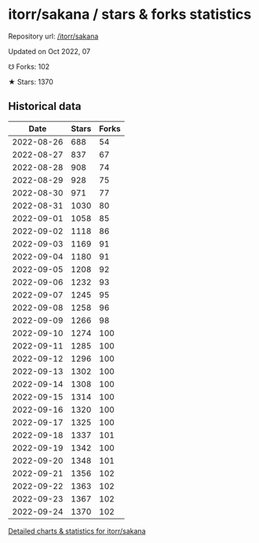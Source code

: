 # itorr/sakana / stars & forks statistics

Repository url: [/itorr/sakana](https://github.com/itorr/sakana)

Updated on Oct 2022, 07

☋ Forks: 102

★ Stars: 1370

## Historical data
| Date | Stars | Forks |
|------|-------|-------|
| 2022-08-26 | 688 | 54 | 
| 2022-08-27 | 837 | 67 | 
| 2022-08-28 | 908 | 74 | 
| 2022-08-29 | 928 | 75 | 
| 2022-08-30 | 971 | 77 | 
| 2022-08-31 | 1030 | 80 | 
| 2022-09-01 | 1058 | 85 | 
| 2022-09-02 | 1118 | 86 | 
| 2022-09-03 | 1169 | 91 | 
| 2022-09-04 | 1180 | 91 | 
| 2022-09-05 | 1208 | 92 | 
| 2022-09-06 | 1232 | 93 | 
| 2022-09-07 | 1245 | 95 | 
| 2022-09-08 | 1258 | 96 | 
| 2022-09-09 | 1266 | 98 | 
| 2022-09-10 | 1274 | 100 | 
| 2022-09-11 | 1285 | 100 | 
| 2022-09-12 | 1296 | 100 | 
| 2022-09-13 | 1302 | 100 | 
| 2022-09-14 | 1308 | 100 | 
| 2022-09-15 | 1314 | 100 | 
| 2022-09-16 | 1320 | 100 | 
| 2022-09-17 | 1325 | 100 | 
| 2022-09-18 | 1337 | 101 | 
| 2022-09-19 | 1342 | 100 | 
| 2022-09-20 | 1348 | 101 | 
| 2022-09-21 | 1356 | 102 | 
| 2022-09-22 | 1363 | 102 | 
| 2022-09-23 | 1367 | 102 | 
| 2022-09-24 | 1370 | 102 | 


[Detailed charts & statistics for itorr/sakana](https://reviewgithub.com/rep/itorr/sakana)
